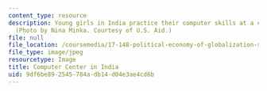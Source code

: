 ```yaml
---
content_type: resource
description: Young girls in India practice their computer skills at a computer center.
  (Photo by Nina Minka. Courtesy of U.S. Aid.)
file: null
file_location: /coursemedia/17-148-political-economy-of-globalization-spring-2006/9df6be892545784adb14d04e3ae4cd6b_17-148s06.jpg
file_type: image/jpeg
resourcetype: Image
title: Computer Center in India
uid: 9df6be89-2545-784a-db14-d04e3ae4cd6b
---
```

